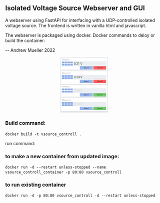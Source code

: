 ## Isolated Voltage Source Webserver and GUI

A webserver using FastAPI for interfacing with a UDP-controlled isolated voltage source. The frontend is written in vanilla html and javascript.

The webserver is packaged using docker. Docker commands to deloy or build the container:

-- Andrew Mueller 2022

<img style="display: block; margin-left: auto; margin-right: auto; width: 30%" src="GUI.PNG">

### Build command:
```console
docker build -t vsource_controll .
```

run command:
### to make a new container from updated image:
```console
docker run -d --restart unless-stopped --name vsource_controll_container -p 80:80 vsource_controll 
```


### to run existing container
```console
docker run -d -p 80:80 vsource_controll -d --restart unless-stopped
```

